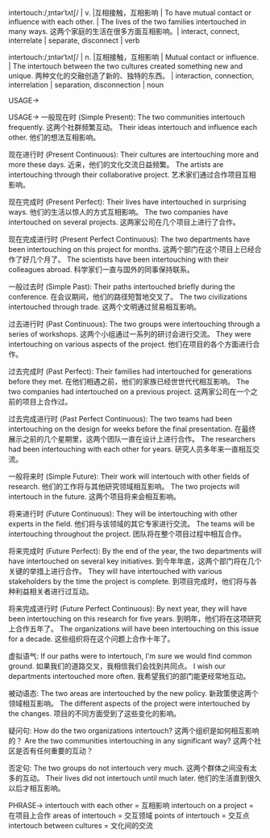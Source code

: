 intertouch:/ˌɪntərˈtʌtʃ/ | v. |互相接触，互相影响 | To have mutual contact or influence with each other. | The lives of the two families intertouched in many ways.  这两个家庭的生活在很多方面互相影响。|  interact, connect, interrelate | separate, disconnect | verb

intertouch:/ˌɪntərˈtʌtʃ/ | n. |互相接触，互相影响 |  Mutual contact or influence. | The intertouch between the two cultures created something new and unique. 两种文化的交融创造了新的、独特的东西。 | interaction, connection, interrelation | separation, disconnection | noun


USAGE->

USAGE->
一般现在时 (Simple Present):
The two communities intertouch frequently. 这两个社群频繁互动。
Their ideas intertouch and influence each other. 他们的想法互相影响。

现在进行时 (Present Continuous):
Their cultures are intertouching more and more these days. 近来，他们的文化交流日益频繁。
The artists are intertouching through their collaborative project.  艺术家们通过合作项目互相影响。


现在完成时 (Present Perfect):
Their lives have intertouched in surprising ways. 他们的生活以惊人的方式互相影响。
The two companies have intertouched on several projects.  这两家公司在几个项目上进行了合作。


现在完成进行时 (Present Perfect Continuous):
The two departments have been intertouching on this project for months.  这两个部门在这个项目上已经合作了好几个月了。
The scientists have been intertouching with their colleagues abroad. 科学家们一直与国外的同事保持联系。



一般过去时 (Simple Past):
Their paths intertouched briefly during the conference. 在会议期间，他们的路径短暂地交叉了。
The two civilizations intertouched through trade. 这两个文明通过贸易相互影响。


过去进行时 (Past Continuous):
The two groups were intertouching through a series of workshops. 这两个小组通过一系列的研讨会进行交流。
They were intertouching on various aspects of the project. 他们在项目的各个方面进行合作。


过去完成时 (Past Perfect):
Their families had intertouched for generations before they met. 在他们相遇之前，他们的家族已经世世代代相互影响。
The two companies had intertouched on a previous project.  这两家公司在一个之前的项目上合作过。


过去完成进行时 (Past Perfect Continuous):
The two teams had been intertouching on the design for weeks before the final presentation. 在最终展示之前的几个星期里，这两个团队一直在设计上进行合作。
The researchers had been intertouching with each other for years.  研究人员多年来一直相互交流。


一般将来时 (Simple Future):
Their work will intertouch with other fields of research. 他们的工作将与其他研究领域相互影响。
The two projects will intertouch in the future. 这两个项目将来会相互影响。


将来进行时 (Future Continuous):
They will be intertouching with other experts in the field. 他们将与该领域的其它专家进行交流。
The teams will be intertouching throughout the project.  团队将在整个项目过程中相互合作。



将来完成时 (Future Perfect):
By the end of the year, the two departments will have intertouched on several key initiatives. 到今年年底，这两个部门将在几个关键的举措上进行合作。
They will have intertouched with various stakeholders by the time the project is complete.  到项目完成时，他们将与各种利益相关者进行过互动。


将来完成进行时 (Future Perfect Continuous):
By next year, they will have been intertouching on this research for five years. 到明年，他们将在这项研究上合作五年了。
The organizations will have been intertouching on this issue for a decade.  这些组织将在这个问题上合作十年了。


虚拟语气:
If our paths were to intertouch, I'm sure we would find common ground. 如果我们的道路交叉，我相信我们会找到共同点。
I wish our departments intertouched more often. 我希望我们的部门能更经常地互动。


被动语态:
The two areas are intertouched by the new policy. 新政策使这两个领域相互影响。
The different aspects of the project were intertouched by the changes. 项目的不同方面受到了这些变化的影响。


疑问句:
How do the two organizations intertouch? 这两个组织是如何相互影响的？
Are the two communities intertouching in any significant way? 这两个社区是否有任何重要的互动？


否定句:
The two groups do not intertouch very much. 这两个群体之间没有太多的互动。
Their lives did not intertouch until much later. 他们的生活直到很久以后才相互影响。


PHRASE->
intertouch with each other = 互相影响
intertouch on a project = 在项目上合作
areas of intertouch = 交互领域
points of intertouch = 交互点
intertouch between cultures = 文化间的交流
